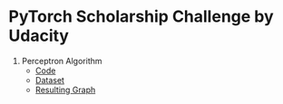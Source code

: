 # PyTorch Scholarship Challenge by Udacity

1. Perceptron Algorithm
    * [Code](https://github.com/jacobjohn2016/PyTorch-Scholarship-Udacity/blob/master/Perceptron-Algorithm/perceptron.py)
    * [Dataset](https://github.com/jacobjohn2016/PyTorch-Scholarship-Udacity/blob/master/Perceptron-Algorithm/data.csv)
    * [Resulting Graph](https://github.com/jacobjohn2016/PyTorch-Scholarship-Udacity/blob/master/Perceptron-Algorithm/perceptron_graph.png)
